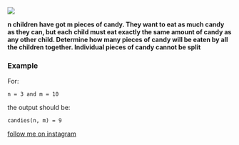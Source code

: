 <a href="https://www.instagram.com/9_Tay"><img src="https://img.shields.io/badge/instagram-%23E4415F?style=flat&logo=instagram&logoColor=white"/></a>

**n children have got m pieces of candy. They want to eat as much candy as they can, but each child must eat exactly the
same amount of candy as any other child. Determine how many pieces of candy will be eaten by all the children together.
Individual pieces of candy cannot be split**

### Example

For:

```
n = 3 and m = 10
```

the output should be:

```
candies(n, m) = 9
```

[follow me on instagram](https://www.instagram.com/9_tay)